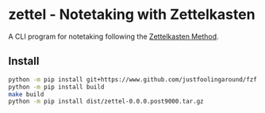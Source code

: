 # zettel - Notetaking with Zettelkasten

A CLI program for notetaking following the [Zettelkasten Method](https://zettelkasten.de/).

## Install

```bash
python -m pip install git+https://www.github.com/justfoolingaround/fzf.py
python -m pip install build
make build
python -m pip install dist/zettel-0.0.0.post9000.tar.gz
```